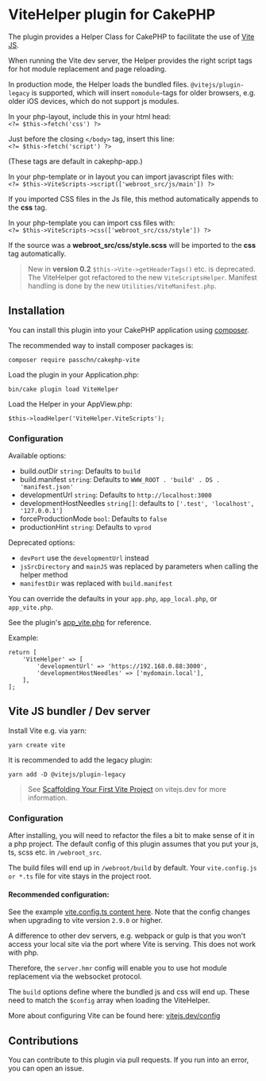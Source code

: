 # ViteHelper plugin for CakePHP

The plugin provides a Helper Class for CakePHP to facilitate the use of [Vite JS](https://vitejs.dev/).

When running the Vite dev server, the Helper provides the right script tags for hot module replacement and page reloading.

In production mode, the Helper loads the bundled files. `@vitejs/plugin-legacy` is supported, which will
insert `nomodule`-tags for older browsers, e.g. older iOS devices, which do not support js modules.

In your php-layout, include this in your html head: \
`<?= $this->fetch('css') ?>`

Just before the closing `</body>` tag, insert this line: \
`<?= $this->fetch('script') ?>`

(These tags are default in cakephp-app.)

In your php-template or in layout you can import javascript files with: \
`<?= $this->ViteScripts->script(['webroot_src/js/main']) ?>`

If you imported CSS files in the Js file, this method automatically appends to the __css__ tag.

In your php-template you can import css files with: \
`<?= $this->ViteScripts->css(['webroot_src/css/style']) ?>`

If the source was a __webroot_src/css/style.scss__ will be imported to the __css__ tag automatically.

> New in **version 0.2**
> `$this->Vite->getHeaderTags()` etc. is deprecated. The ViteHelper got refactored to the new `ViteScriptsHelper`.
> Manifest handling is done by the new `Utilities/ViteManifest.php`.

## Installation

You can install this plugin into your CakePHP application using [composer](https://getcomposer.org).

The recommended way to install composer packages is:

```
composer require passchn/cakephp-vite
```

Load the plugin in your Application.php:

```
bin/cake plugin load ViteHelper
```

Load the Helper in your AppView.php:
```
$this->loadHelper('ViteHelper.ViteScripts');
```

### Configuration

Available options:
* build.outDir `string`: Defaults to `build`
* build.manifest `string`: Defaults to `WWW_ROOT . 'build' . DS . 'manifest.json'`
* developmentUrl `string`: Defaults to `http://localhost:3000`
* developmentHostNeedles `string[]`: defaults to `['.test', 'localhost', '127.0.0.1']`
* forceProductionMode `bool`: Defaults to `false`
* productionHint `string`: Defaults to `vprod`

Deprecated options:
* `devPort` use the `developmentUrl` instead
* `jsSrcDirectory` and `mainJS` was replaced by parameters when calling the helper method
* `manifestDir` was replaced with `build.manifest`

You can override the defaults in your `app.php`, `app_local.php`, or `app_vite.php`.

See the plugin's [app_vite.php](https://github.com/passchn/cakephp-vite/blob/main/config/app_vite.php) for reference.

Example:

```
return [
    'ViteHelper' => [
        'developmentUrl' => 'https://192.168.0.88:3000',
        'developmentHostNeedles' => ['mydomain.local'],
    ],
];
```

## Vite JS bundler / Dev server

Install Vite e.g. via yarn:
````
yarn create vite
````

It is recommended to add the legacy plugin:
```
yarn add -D @vitejs/plugin-legacy
```

> See [Scaffolding Your First Vite Project](https://vitejs.dev/guide/#scaffolding-your-first-vite-project) on vitejs.dev for more information.

### Configuration

After installing, you will need to refactor the files a bit to make sense of it in a php project. The default config of this plugin assumes that you put your js, ts, scss etc. in `/webroot_src`.

The build files will end up in `/webroot/build` by default. Your `vite.config.js or *.ts` file for vite stays in the project root.

#### Recommended configuration:

See the example [vite.config.ts content here](https://github.com/brandcom/cakephp-vite/wiki/example-vite-config). Note that the config changes when upgrading to vite version `2.9.0` or higher.

A difference to other dev servers, e.g. webpack or gulp is that you won't access your
local site via the port where Vite is serving. This does not work with php.

Therefore, the `server.hmr` config will enable you to use hot module replacement via the websocket protocol.

The `build` options define where the bundled js and css will end up.
These need to match the `$config` array when loading the ViteHelper.

More about configuring Vite can be found here:
[vitejs.dev/config](https://vitejs.dev/config/)

## Contributions

You can contribute to this plugin via pull requests. If you run into an error, you can open an issue.
